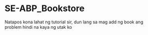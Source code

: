 # SE-ABP_Bookstore
Natapos kona lahat ng tutorial sir, dun lang sa mag add ng book ang problem hindi na kaya ng utak ko 
